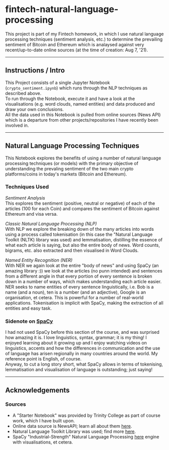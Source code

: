 # fintech-natural-language-processing

This project is part of my Fintech homework, in which I use natural language processing techniques (sentiment analysis, etc.) to determine the prevailing sentiment of Bitcoin and Ethereum which is analaysed against very recent/up-to-date online sources (at the time of creation: Aug 7, '21).

---
## Instructions / Intro

This Project consists of a single Jupyter Notebook (`crypto_sentiment.ipynb`) which runs through the NLP techniques as described above.  
To run through the Notebook, execute it and have a look at the visualisations (e.g. word clouds, named entities) and data produced and draw your own conclusions.  
All the data used in this Notebook is pulled from online sources (News API) which is a departure from other projects/repositories I have recently been involved in.

---
## Natural Language Processing Techniques
This Notebook explores the benefits of using a number of natural language processing techniques (or models) with the primary objective of understanding the prevaling sentiment of the two main crypto platforms/coins in today's markets (Bitcoin and Ethereum).

### Techniques Used

*Sentiment Analysis*  
This explores the sentiment (positive, neutral or negative) of each of the articles (100 for each Coin) and compares the sentiment of Bitcoin against Ethereum and visa versa.  

*Classic Natural Language Processing (NLP)*  
With NLP we explore the breaking down of the many articles into words using a process called tokenisation (in this case the "Natural Language Toolkit (NLTK) library was used) and lemmatisation, distilling the essence of what each article is saying, but also the entire body of news.  Word counts, bigrams, etc. also extracted and then visualised in Word Clouds.

*Named Entity Recognition (NER)*  
With NER we again look at the entire "body of news" and using SpaCy (an amazing library :)) we look at the articles (no punn intended) and sentences from a different angle in that every portion of every sentence is broken down in a number of ways, which makes understanding each article easier. NER seeks to name entities of every sentence linguistically, i.e. Bob is a name (and a noun), ten is a number (and an adjective), Google is an organisation, et cetera.  This is powerful for a number of real-world applications.  Tokenisation is implicit with SpaCy, making the extraction of all entities and easy task.

### Sidenote on [SpaCy](https://spacy.io/)
I had not used SpaCy before this section of the course, and was surprised how amazing it is.  I love linguistics, syntax, grammar; it is my thing! I enjoyed learning about it growing up and I enjoy watching videos on linguistics, accents and how the differences in communication and the use of language has arisen regionally in many countries around the world. My reference point is English, of course.  
Anyway, to cut a long story short, what SpaCy allows in terms of tokenising, lemmatisation and visualisation of language is outstanding; just saying!

---
## Acknowledgements
### Sources
- A "Starter Notebook" was provided by Trinity College as part of course work, which I have built upon.
- Online data source is NewsAPI; learn all about them [here](https://newsapi.org/).
- Natural Language Toolkit Library was used; find more [here](https://www.nltk.org/).
- SpaCy "Industrial-Strength" Natural Language Processing [here](https://spacy.io/) engine with visualisations, et cetera.


